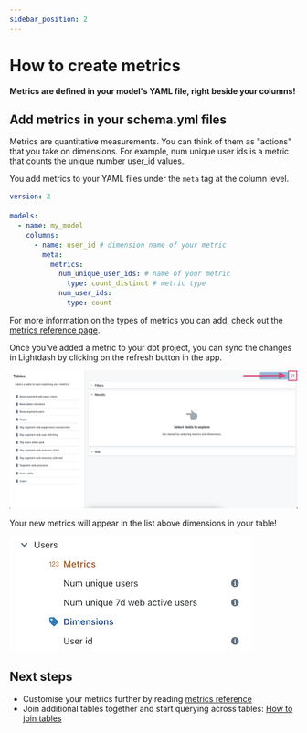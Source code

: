 ```yaml
---
sidebar_position: 2
---
```

# How to create metrics

**Metrics are defined in your model's YAML file, right beside your columns!**

## Add metrics in your schema.yml files

Metrics are quantitative measurements. You can think of them as "actions" that you take on dimensions. For example, num unique user ids is a metric that counts the unique number user_id values.

You add metrics to your YAML files under the `meta` tag at the column level.

```yaml
version: 2

models:
  - name: my_model
    columns:
      - name: user_id # dimension name of your metric
        meta:
          metrics:
            num_unique_user_ids: # name of your metric
              type: count_distinct # metric type
            num_user_ids:
              type: count
```

For more information on the types of metrics you can add, check out the [metrics reference page](../references/metrics.md).

Once you've added a metric to your dbt project, you can sync the changes in Lightdash by clicking on the refresh button in the app.

![screenshot-do-refresh](assets/screenshot-do-refresh.png)

Your new metrics will appear in the list above dimensions in your table!

![screenshot-metrics-view](assets/screenshot-metrics-view.png)

## Next steps

* Customise your metrics further by reading [metrics reference](../references/metrics.md)
* Join additional tables together and start querying across tables: [How to join tables](how-to-join-tables.md)
